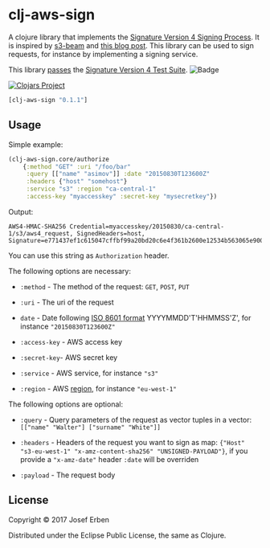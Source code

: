 # clj-aws-sign

A clojure library that implements the [Signature Version 4 Signing Process](http://docs.aws.amazon.com/general/latest/gr/signature-version-4.html). It is inspired by [s3-beam](https://github.com/martinklepsch/s3-beam) and [this blog post](http://sapient-pair.com/blog/2016/03/08/clojure-aws4-auth/). This library can be used to sign requests, for instance by implementing a signing service.

This library [passes](https://circleci.com/gh/jerben/clj-aws-sign) the [Signature Version 4 Test Suite](http://docs.aws.amazon.com/general/latest/gr/signature-v4-test-suite.html). ![Badge](https://circleci.com/gh/jerben/clj-aws-sign.svg?style=shield&circle-token=a896fa25d5dca658b03b43c51c11d6cf25ee8598 "Badge")

[![Clojars Project](https://img.shields.io/clojars/v/clj-aws-sign.svg)](https://clojars.org/clj-aws-sign)

```clojure
[clj-aws-sign "0.1.1"]
```

## Usage

Simple example:

```clojure
(clj-aws-sign.core/authorize 
    {:method "GET" :uri "/foo/bar" 
     :query [["name" "asimov"]] :date "20150830T123600Z" 
     :headers {"host" "somehost"}
     :service "s3" :region "ca-central-1"
     :access-key "myaccesskey" :secret-key "mysecretkey"})
```

Output:

```
AWS4-HMAC-SHA256 Credential=myaccesskey/20150830/ca-central-1/s3/aws4_request, SignedHeaders=host, Signature=e771437ef1c615047cffbf99a20bd20c6e4f361b2600e12534b563065e900bc7
```

You can use this string as `Authorization` header.

The following options are necessary:

* `:method` - The method of the request: `GET`, `POST`, `PUT`

* `:uri` - The uri of the request 

* `date` - Date following [ISO 8601 format](http://docs.aws.amazon.com/general/latest/gr/sigv4-date-handling.html) YYYYMMDD'T'HHMMSS'Z', for instance `"20150830T123600Z"`

* `:access-key` - AWS access key

* `:secret-key`- AWS secret key 

* `:service` - AWS service, for instance `"s3"` 

* `:region` - AWS [region](http://docs.aws.amazon.com/general/latest/gr/rande.html), for instance `"eu-west-1"`

The following options are optional:

* `:query` - Query parameters of the request as vector tuples in a vector: 
`[["name" "Walter"] ["surname" "White"]]`

* `:headers` - Headers of the request you want to sign as map: 
`{"Host" "s3-eu-west-1" "x-amz-content-sha256" "UNSIGNED-PAYLOAD"}`, if you provide a `"x-amz-date"` header `:date` will be overriden

* `:payload` - The request body 

## License

Copyright © 2017 Josef Erben

Distributed under the Eclipse Public License, the same as Clojure.
